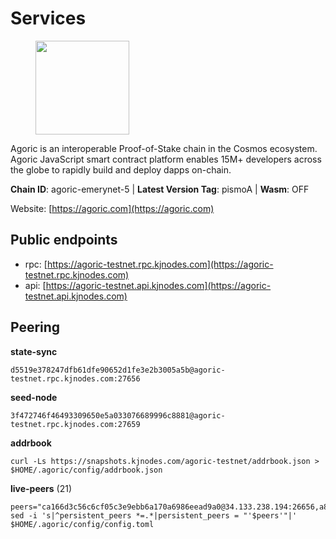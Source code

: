 # Services

<figure><img src="https://raw.githubusercontent.com/kj89/testnet_manuals/main/pingpub/logos/agoric.png" width="150" alt=""><figcaption></figcaption></figure>

Agoric is an interoperable Proof-of-Stake chain in the Cosmos ecosystem.  Agoric JavaScript smart contract platform enables 15M+ developers across the  globe to rapidly build and deploy dapps on-chain.

**Chain ID**: agoric-emerynet-5 | **Latest Version Tag**: pismoA | **Wasm**: OFF

Website: [https://agoric.com](https://agoric.com)


## Public endpoints

* rpc: [https://agoric-testnet.rpc.kjnodes.com](https://agoric-testnet.rpc.kjnodes.com)
* api: [https://agoric-testnet.api.kjnodes.com](https://agoric-testnet.api.kjnodes.com)

## Peering

**state-sync**

```
d5519e378247dfb61dfe90652d1fe3e2b3005a5b@agoric-testnet.rpc.kjnodes.com:27656
```

**seed-node**

```
3f472746f46493309650e5a033076689996c8881@agoric-testnet.rpc.kjnodes.com:27659
```

**addrbook**
```
curl -Ls https://snapshots.kjnodes.com/agoric-testnet/addrbook.json > $HOME/.agoric/config/addrbook.json
```

**live-peers** (21)
```
peers="ca166d3c56c6cf05c3e9ebb6a170a6986eead9a0@34.133.238.194:26656,a875ef614b3902dd567be2076f18239681f24e35@185.146.148.112:26656,32f7fbecd40b420d592ac460703c4ac647875566@65.109.23.238:26656,a5b991654d0723e038d3723b1345b2a288d49146@38.242.156.28:26656,d5519e378247dfb61dfe90652d1fe3e2b3005a5b@65.109.68.190:27656,e5d3db7a51d3fb40a4855d6677318944faf7d5f2@142.132.191.166:26656,c72d05f83b53dc7f6c55d7d3e67c304716d27d80@116.202.227.117:27656,53ae0b0710f2f32aa60717953a51e60a7ad7b1c5@35.238.211.8:26656,6f9e22eba0130f1a29c25e28beeae69b2621a403@35.226.248.0:26656,a3a1e6c7a9ceec632c22769a9e369d05a796dc24@65.108.79.246:26709,fd9d8063921531990cfebb72d5adadf276484e8d@13.215.217.74:26656,98e1069b1cfc445e377eda6a0eadd94f7877065d@162.55.169.76:26656,8dfb920cdc2eba42b688f44fdd26e12dabfbb6a9@95.217.130.111:27656,7b1cafa0879374125c623d854bcc0cb9cd98729e@185.213.25.151:26656,42084028a65c5d609793ffc618d1dcbf374fc301@65.109.28.219:14456,c63cc83797e108ee7881209dd1545671a5e92ea6@35.226.207.157:26656,6644a86094a0cb0152f83aed74357c439657770b@185.239.209.79:26656,436c0ba39a5310df2538ae236aacfd7bcd4e1893@65.108.124.57:37656,fb86a0993c694c981a28fa1ebd1fd692f345348b@34.171.162.87:26656,793955daf95ad29f003cc4ec7e6c60c00677b2f7@5.9.81.187:30656,fed5712837f1561b7ac4eebbbf618df7c76104d9@142.132.221.179:44656"
sed -i 's|^persistent_peers *=.*|persistent_peers = "'$peers'"|' $HOME/.agoric/config/config.toml
```
